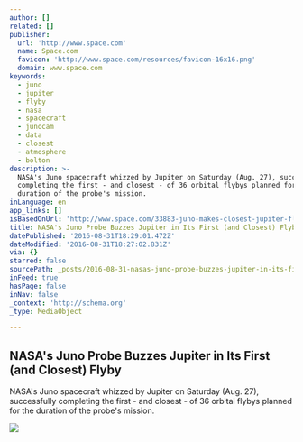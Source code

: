 ```yaml
---
author: []
related: []
publisher:
  url: 'http://www.space.com'
  name: Space.com
  favicon: 'http://www.space.com/resources/favicon-16x16.png'
  domain: www.space.com
keywords:
  - juno
  - jupiter
  - flyby
  - nasa
  - spacecraft
  - junocam
  - data
  - closest
  - atmosphere
  - bolton
description: >-
  NASA's Juno spacecraft whizzed by Jupiter on Saturday (Aug. 27), successfully
  completing the first - and closest - of 36 orbital flybys planned for the
  duration of the probe's mission.
inLanguage: en
app_links: []
isBasedOnUrl: 'http://www.space.com/33883-juno-makes-closest-jupiter-flyby.html'
title: NASA's Juno Probe Buzzes Jupiter in Its First (and Closest) Flyby
datePublished: '2016-08-31T18:29:01.472Z'
dateModified: '2016-08-31T18:27:02.831Z'
via: {}
starred: false
sourcePath: _posts/2016-08-31-nasas-juno-probe-buzzes-jupiter-in-its-first-and-closest.md
inFeed: true
hasPage: false
inNav: false
_context: 'http://schema.org'
_type: MediaObject

---
```

<article style=""><h1>NASA's Juno Probe Buzzes Jupiter in Its First (and Closest) Flyby</h1><p>NASA's Juno spacecraft whizzed by Jupiter on Saturday (Aug. 27), successfully completing the first - and closest - of 36 orbital flybys planned for the duration of the probe's mission.</p><img src="http://www.space.com/images/i/000/057/862/original/juno-jupiter-aug-27.png?interpolation=lanczos-none&amp;downsize=*:1000" /></article>